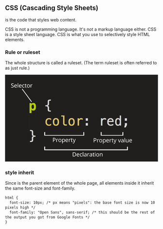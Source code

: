## CSS (Cascading Style Sheets)

is the code that styles web content.

CSS is not a programming language. It's not a markup language either. CSS is a style sheet language. CSS is what you use to selectively style HTML elements.

### Rule or ruleset

The whole structure is called a ruleset. (The term ruleset is often referred to as just rule.)

![image info](../images/ruleset.png)

### style inherit

Since <html> is the parent element of the whole page, all elements inside it inherit the same font-size and font-family.

```
html {
  font-size: 10px; /* px means "pixels": the base font size is now 10 pixels high */
  font-family: "Open Sans", sans-serif; /* this should be the rest of the output you got from Google Fonts */
}
```
